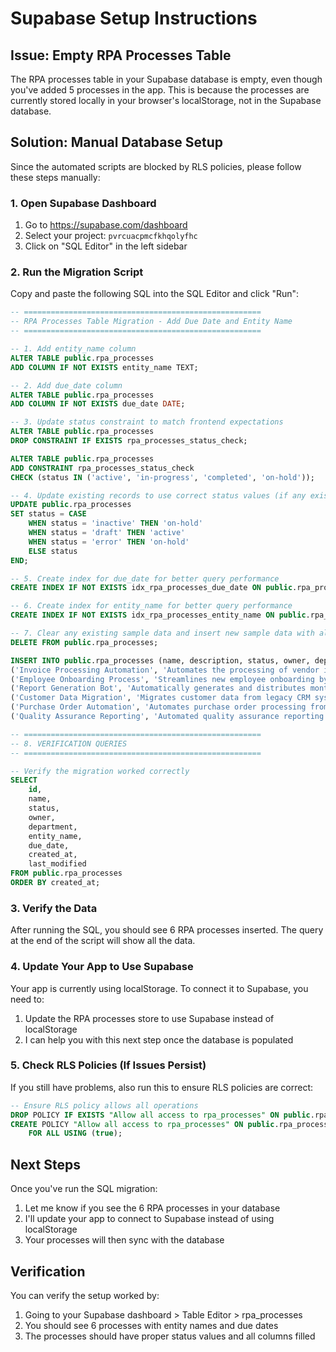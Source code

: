 # Supabase Setup Instructions

## Issue: Empty RPA Processes Table

The RPA processes table in your Supabase database is empty, even though you've added 5 processes in the app. This is because the processes are currently stored locally in your browser's localStorage, not in the Supabase database.

## Solution: Manual Database Setup

Since the automated scripts are blocked by RLS policies, please follow these steps manually:

### 1. Open Supabase Dashboard

1. Go to https://supabase.com/dashboard
2. Select your project: `pvrcuacpmcfkhqolyfhc`
3. Click on "SQL Editor" in the left sidebar

### 2. Run the Migration Script

Copy and paste the following SQL into the SQL Editor and click "Run":

```sql
-- =====================================================
-- RPA Processes Table Migration - Add Due Date and Entity Name
-- =====================================================

-- 1. Add entity_name column
ALTER TABLE public.rpa_processes 
ADD COLUMN IF NOT EXISTS entity_name TEXT;

-- 2. Add due_date column
ALTER TABLE public.rpa_processes 
ADD COLUMN IF NOT EXISTS due_date DATE;

-- 3. Update status constraint to match frontend expectations
ALTER TABLE public.rpa_processes 
DROP CONSTRAINT IF EXISTS rpa_processes_status_check;

ALTER TABLE public.rpa_processes 
ADD CONSTRAINT rpa_processes_status_check 
CHECK (status IN ('active', 'in-progress', 'completed', 'on-hold'));

-- 4. Update existing records to use correct status values (if any exist)
UPDATE public.rpa_processes 
SET status = CASE 
    WHEN status = 'inactive' THEN 'on-hold'
    WHEN status = 'draft' THEN 'active'
    WHEN status = 'error' THEN 'on-hold'
    ELSE status 
END;

-- 5. Create index for due_date for better query performance
CREATE INDEX IF NOT EXISTS idx_rpa_processes_due_date ON public.rpa_processes(due_date);

-- 6. Create index for entity_name for better query performance
CREATE INDEX IF NOT EXISTS idx_rpa_processes_entity_name ON public.rpa_processes(entity_name);

-- 7. Clear any existing sample data and insert new sample data with all fields
DELETE FROM public.rpa_processes;

INSERT INTO public.rpa_processes (name, description, status, owner, department, entity_name, due_date) VALUES
('Invoice Processing Automation', 'Automates the processing of vendor invoices from receipt to approval, including data extraction, validation, and routing to appropriate approvers.', 'active', 'Finance Team', 'Finance', 'Acme Corporation', '2024-09-15'),
('Employee Onboarding Process', 'Streamlines new employee onboarding by automating account creation, document collection, and system access provisioning.', 'in-progress', 'HR Department', 'HR', 'Global Tech Solutions', '2024-08-30'),
('Report Generation Bot', 'Automatically generates and distributes monthly financial reports to stakeholders, reducing manual effort and ensuring consistency.', 'completed', 'IT Operations', 'IT', 'TechFlow Industries', '2024-07-20'),
('Customer Data Migration', 'Migrates customer data from legacy CRM system to new platform with data validation and error handling.', 'on-hold', 'Sales Operations', 'Sales', 'InnovaCorp Ltd', '2024-10-10'),
('Purchase Order Automation', 'Automates purchase order processing from request to approval and vendor notification.', 'active', 'Procurement Team', 'Procurement', 'MegaCorp Industries', '2024-09-01'),
('Quality Assurance Reporting', 'Automated quality assurance reporting system that compiles test results and generates compliance reports.', 'in-progress', 'QA Team', 'Quality', 'TechFlow Industries', '2024-08-25');

-- =====================================================
-- 8. VERIFICATION QUERIES
-- =====================================================

-- Verify the migration worked correctly
SELECT 
    id, 
    name, 
    status, 
    owner, 
    department, 
    entity_name, 
    due_date,
    created_at,
    last_modified
FROM public.rpa_processes 
ORDER BY created_at;
```

### 3. Verify the Data

After running the SQL, you should see 6 RPA processes inserted. The query at the end of the script will show all the data.

### 4. Update Your App to Use Supabase

Your app is currently using localStorage. To connect it to Supabase, you need to:

1. Update the RPA processes store to use Supabase instead of localStorage
2. I can help you with this next step once the database is populated

### 5. Check RLS Policies (If Issues Persist)

If you still have problems, also run this to ensure RLS policies are correct:

```sql
-- Ensure RLS policy allows all operations
DROP POLICY IF EXISTS "Allow all access to rpa_processes" ON public.rpa_processes;
CREATE POLICY "Allow all access to rpa_processes" ON public.rpa_processes
    FOR ALL USING (true);
```

## Next Steps

Once you've run the SQL migration:
1. Let me know if you see the 6 RPA processes in your database
2. I'll update your app to connect to Supabase instead of using localStorage
3. Your processes will then sync with the database

## Verification

You can verify the setup worked by:
1. Going to your Supabase dashboard > Table Editor > rpa_processes
2. You should see 6 processes with entity names and due dates
3. The processes should have proper status values and all columns filled